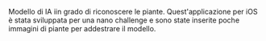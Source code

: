 Modello di IA iin grado di riconoscere le piante. Quest'applicazione per iOS è stata sviluppata per una nano challenge e sono state inserite poche immagini di piante per addestrare il modello.
